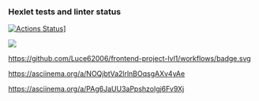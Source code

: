 ### Hexlet tests and linter status

[![Actions Status](https://github.com/Luce62006/frontend-project-lvl1/workflows/hexlet-check/badge.svg)](https://github.com/Luce62006/frontend-project-lvl1/actions)]

<a href="https://codeclimate.com/github/Luce62006/frontend-project-lvl1/maintainability"><img src="https://api.codeclimate.com/v1/badges/fec0e1c21b59fa4a9e1c/maintainability" /></a>

https://github.com/Luce62006/frontend-project-lvl1/workflows/badge.svg

https://asciinema.org/a/NOQjbtVa2lrlnBOqsgAXv4yAe

https://asciinema.org/a/PAg6JaUU3aPpshzolgj6Fv9Xj
